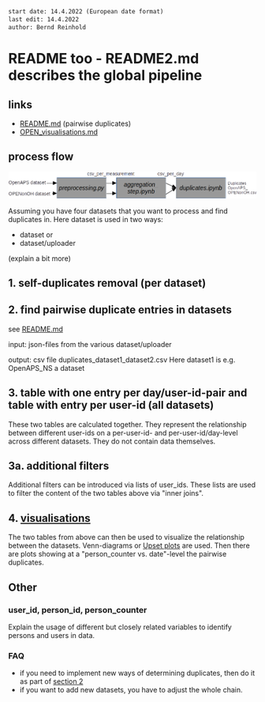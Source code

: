 ```
start date: 14.4.2022 (European date format)
last edit: 14.4.2022
author: Bernd Reinhold
```
# README too - README2.md describes the global pipeline

## links
- [README.md](README.md) (pairwise duplicates)
- [OPEN_visualisations.md](OPEN_visualisations.md)

## process flow

<img src="doc/ProcessFlow.png" alt="ProcessFlow" width="1000px"/>

Assuming you have four datasets that you want to process and find duplicates in.
Here dataset is used in two ways:
- dataset or
- dataset/uploader

(explain a bit more)
## 1. self-duplicates removal (per dataset)

## 2. find pairwise duplicate entries in datasets
see [README.md](README.md)

input: json-files from the various dataset/uploader 

output: csv file duplicates_dataset1_dataset2.csv
Here dataset1 is e.g. OpenAPS_NS a dataset
## 3. table with one entry per day/user-id-pair and table with entry per user-id (all datasets)
These two tables are calculated together.
They represent the relationship between different user-ids on a per-user-id- and per-user-id/day-level across different datasets. They do not contain data themselves.


## 3a. additional filters
Additional filters can be introduced via lists of user_ids. These lists are used to filter the content of the two tables above via "inner joins".
## 4. [visualisations](OPEN_visualisations.md)
The two tables from above can then be used to visualize the relationship between the datasets.
Venn-diagrams or [Upset plots](https://pypi.org/project/UpSetPlot/) are used.
Then there are plots showing at a "person_counter vs. date"-level the pairwise duplicates.



## Other
### user_id, person_id, person_counter
Explain the usage of different but closely related variables to identify persons and users in data.

### FAQ
- if you need to implement new ways of determining duplicates, then do it as part of [section 2](#2-find-pairwise-duplicate-entries-in-datasets)
- if you want to add new datasets, you have to adjust the whole chain.